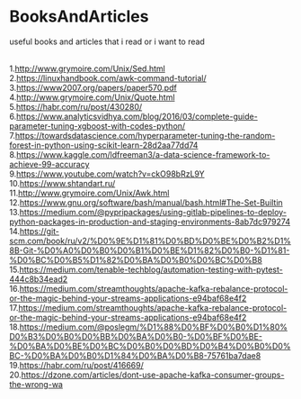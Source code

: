 # BooksAndArticles
useful books and articles that i read or i want to read

<br>1.http://www.grymoire.com/Unix/Sed.html
<br>2.https://linuxhandbook.com/awk-command-tutorial/
<br>3.https://www2007.org/papers/paper570.pdf
<br>4.http://www.grymoire.com/Unix/Quote.html
<br>5.https://habr.com/ru/post/430280/
<br>6.https://www.analyticsvidhya.com/blog/2016/03/complete-guide-parameter-tuning-xgboost-with-codes-python/
<br>7.https://towardsdatascience.com/hyperparameter-tuning-the-random-forest-in-python-using-scikit-learn-28d2aa77dd74
<br>8.https://www.kaggle.com/ldfreeman3/a-data-science-framework-to-achieve-99-accuracy
<br>9.https://www.youtube.com/watch?v=ckO98bRzL9Y
<br>10.https://www.shtandart.ru/
<br>11.http://www.grymoire.com/Unix/Awk.html
<br>12.https://www.gnu.org/software/bash/manual/bash.html#The-Set-Builtin
<br>13.https://medium.com/@pypripackages/using-gitlab-pipelines-to-deploy-python-packages-in-production-and-staging-environments-8ab7dc979274
<br>14.https://git-scm.com/book/ru/v2/%D0%9E%D1%81%D0%BD%D0%BE%D0%B2%D1%8B-Git-%D0%A0%D0%B0%D0%B1%D0%BE%D1%82%D0%B0-%D1%81-%D0%BC%D0%B5%D1%82%D0%BA%D0%B0%D0%BC%D0%B8
<br>15.https://medium.com/tenable-techblog/automation-testing-with-pytest-444c8b34ead2
<br>16.https://medium.com/streamthoughts/apache-kafka-rebalance-protocol-or-the-magic-behind-your-streams-applications-e94baf68e4f2
<br>17.https://medium.com/streamthoughts/apache-kafka-rebalance-protocol-or-the-magic-behind-your-streams-applications-e94baf68e4f2
<br>18.https://medium.com/@poslegm/%D1%88%D0%BF%D0%B0%D1%80%D0%B3%D0%B0%D0%BB%D0%BA%D0%B0-%D0%BF%D0%BE-%D0%BA%D0%BE%D0%BC%D0%B0%D0%BD%D0%B4%D0%B0%D0%BC-%D0%BA%D0%B0%D1%84%D0%BA%D0%B8-75761ba7dae8
<br>19.https://habr.com/ru/post/416669/
<br>20.https://dzone.com/articles/dont-use-apache-kafka-consumer-groups-the-wrong-wa
